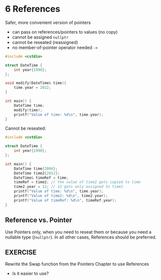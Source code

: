 # 6 References
Safer, more convenient version of pointers
- can pass on references/pointers to values (no copy)
- cannot be assigned `nullptr`
- cannot be reseated (reassigned)
- no member-of-pointer operator needed `->`

```c++
#include <cstdio>

struct DateTime {
	int year{1990};
};

void modify(DateTime& time){
	time.year = 2022;
}

int main() {
	DateTime time;
	modify(time);
	printf("Value of time: %d\n", time.year);
}
```

Cannot be reseated:

```c++
#include <cstdio>

struct DateTime {
	int year{1990};
};

int main() {
	DateTime time{2004};
	DateTime time2{2012};
	DateTime& timeRef = time;
	timeRef = time2; // the value of time2 gets copied to time
	time2.year = 12; // 12 gets only assigned to time2
	printf("Value of time: %d\n", time.year);
	printf("Value of time2: %d\n", time2.year);
	printf("Value of timeRef: %d\n", timeRef.year);
}
```

## Reference vs. Pointer
Use Pointers only, when you need to reseat them or because you need a nullable type ()`nullptr`). In all other cases, References should be preferred.

## EXERCISE
Rewrite the Swap function from the Pointers Chapter to use References
- Is it easier to use?
